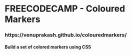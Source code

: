 <h1>FREECODECAMP - Coloured Markers</h1>

<h3>https://venuprakash.github.io/colouredmarkers/</h3>

<h4>Build a set of colored markers using CSS</h4>


